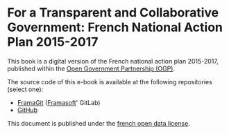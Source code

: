 # For a Transparent and Collaborative Government: French National Action Plan 2015-2017

This book is a digital version of the French national action plan 2015-2017, published within the
[Open Government Partnership (OGP)](http://www.opengovpartnership.org/).

The source code of this e-book is available at the following repositories (select one):
- [FramaGit](https://git.framasoft.org/etalab/plan-ogp-2015-2017) ([Framasoft](http://www.framasoft.org/)' GitLab)
- [GitHub](https://github.com/etalab/plan-ogp-2015-2017)

This document is published under the [french open data license](https://www.etalab.gouv.fr/licence-ouverte-open-licence).
